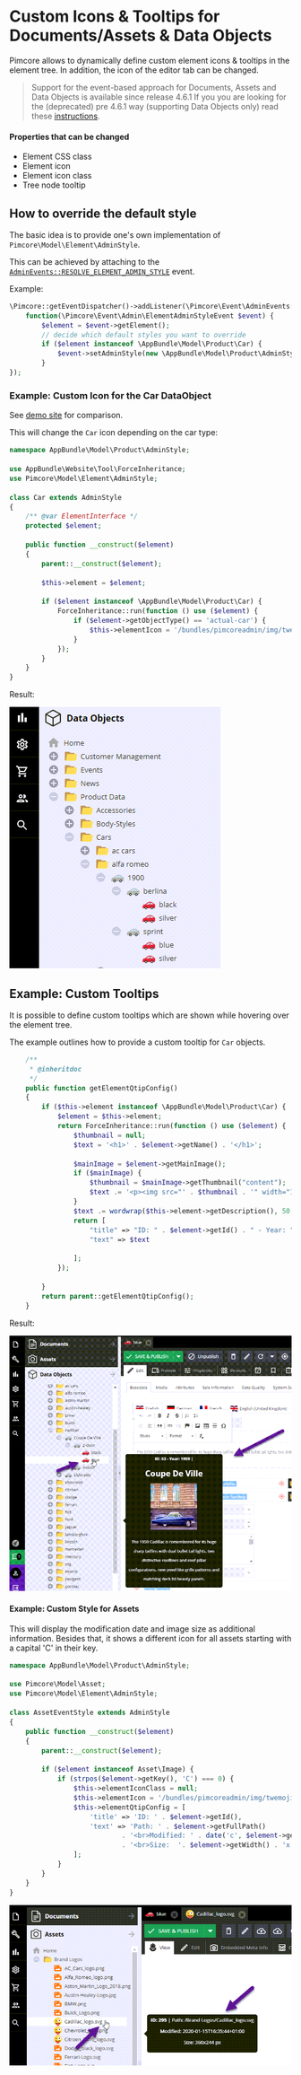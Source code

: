 # Custom Icons & Tooltips for Documents/Assets & Data Objects

Pimcore allows to dynamically define custom element icons & tooltips in the element tree. In addition, the icon of the editor tab can
be changed.

> Support for the event-based approach for Documents, Assets and Data Objects is available since release 4.6.1
> If you you are looking for the (deprecated) pre 4.6.1 way (supporting Data Objects only) read these
> [instructions](https://pimcore.com/docs/5.x/Development_Documentation/Objects/Object_Classes/Class_Settings/Custom_Icons.html).

#### Properties that can be changed
* Element CSS class
* Element icon
* Element icon class
* Tree node tooltip

## How to override the default style
 
The basic idea is to provide one's own implementation of `Pimcore\Model\Element\AdminStyle`.
 
This can be achieved by attaching to the [`AdminEvents::RESOLVE_ELEMENT_ADMIN_STYLE`](https://github.com/pimcore/pimcore/blob/master/lib/Event/AdminEvents.php#L396-L407) event. 

Example:

```php
\Pimcore::getEventDispatcher()->addListener(\Pimcore\Event\AdminEvents::RESOLVE_ELEMENT_ADMIN_STYLE,
    function(\Pimcore\Event\Admin\ElementAdminStyleEvent $event) {
        $element = $event->getElement();
        // decide which default styles you want to override
        if ($element instanceof \AppBundle\Model\Product\Car) {
            $event->setAdminStyle(new \AppBundle\Model\Product\AdminStyle\Car($element));
        }
});
```

 
### Example: Custom Icon for the Car DataObject

See [demo site](http://pimcore-demo-basic.pim.zone/admin/login/deeplink?object_27_folder) for comparison.

This will change the `Car` icon depending on the car type:

```php
namespace AppBundle\Model\Product\AdminStyle;

use AppBundle\Website\Tool\ForceInheritance;
use Pimcore\Model\Element\AdminStyle;

class Car extends AdminStyle
{
    /** @var ElementInterface */
    protected $element;

    public function __construct($element)
    {
        parent::__construct($element);

        $this->element = $element;

        if ($element instanceof \AppBundle\Model\Product\Car) {
            ForceInheritance::run(function () use ($element) {
                if ($element->getObjectType() == 'actual-car') {
                    $this->elementIcon = '/bundles/pimcoreadmin/img/twemoji/1f697.svg';
                }
            });
        }
    }
}
```

Result:

![Class Icons](../img/classes-icons2.png)


## Example: Custom Tooltips

It is possible to define custom tooltips which are shown while hovering over the element tree.

The example outlines how to provide a custom tooltip for `Car` objects.

```php
    /**
     * @inheritdoc
     */
    public function getElementQtipConfig()
    {
        if ($this->element instanceof \AppBundle\Model\Product\Car) {
            $element = $this->element;
            return ForceInheritance::run(function () use ($element) {
                $thumbnail = null;
                $text = '<h1>' . $element->getName() . '</h1>';

                $mainImage = $element->getMainImage();
                if ($mainImage) {
                    $thumbnail = $mainImage->getThumbnail("content");
                    $text .= '<p><img src="' . $thumbnail . '" width="150" height="150"/></p>';
                }
                $text .= wordwrap($this->element->getDescription(), 50, "<br>");
                return [
                    "title" => "ID: " . $element->getId() . " - Year: " . $element->getProductionYear(),
                    "text" => $text

                ];
            });

        }
        return parent::getElementQtipConfig();
    }
```

Result:

![Class Icons](../img/classes-icons3.png)

#### Example: Custom Style for Assets

This will display the modification date and image size as additional information. Besides that, it shows
a different icon for all assets starting with a capital 'C' in their key. 

```php
namespace AppBundle\Model\Product\AdminStyle;

use Pimcore\Model\Asset;
use Pimcore\Model\Element\AdminStyle;

class AssetEventStyle extends AdminStyle
{
    public function __construct($element)
    {
        parent::__construct($element);

        if ($element instanceof Asset\Image) {
            if (strpos($element->getKey(), 'C') === 0) {
                $this->elementIconClass = null;
                $this->elementIcon = '/bundles/pimcoreadmin/img/twemoji/1f61c.svg';
                $this->elementQtipConfig = [
                    'title' => 'ID: ' . $element->getId(),
                    'text' => 'Path: ' . $element->getFullPath()
                            . '<br>Modified: ' . date('c', $element->getModificationDate())
                            . '<br>Size:  '. $element->getWidth() . 'x' . $element->getHeight() . " px" . '</p>'
                ];
            }
        }
    }
}
```

![Class Icons](../img/asset-tree-custom-icon.png)